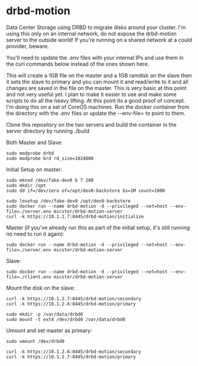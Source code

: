 # drbd-motion
Data Center Storage using DRBD to migrate disks around your cluster. I'm using this only on an internal network, do not expose the drbd-motion server to the outside world! If you're running on a shared network at a could provider, beware.

You'll need to update the .env files with your internal IPs and use them in the curl commands below instead of the ones shown here.

This will create a 1GB file on the master and a 1GB ramdisk on the slave then it sets the slave to primary and you can mount it and read/write to it and all changes are saved in the file on the master. This is very basic at this point and not very useful yet. I plan to make it easier to use and make some scripts to do all the heavy lifting. At this point its a good proof of concept. I'm doing this on a set of CoreOS machines. Run the docker container from the directory with the .env files or update the --env-file= to point to them.

Clone this repository on the two servers and build the container in the server directory by running ./build

Both Master and Slave:
```
sudo modprobe drbd
sudo modprobe brd rd_size=1024000
```

Initial Setup on master:
```
sudo mknod /dev/fake-dev0 b 7 200
sudo mkdir /opt
sudo dd if=/dev/zero of=/opt/dev0-backstore bs=1M count=1000

sudo losetup /dev/fake-dev0 /opt/dev0-backstore
sudo docker run --name drbd-motion -d --privileged --net=host --env-file=./server.env micster/drbd-motion-server
curl -k https://10.1.2.7:8445/drbd-motion/initialize
```

Master (if you've already run this as part of the initial setup, it's still running no need to run it again):
```
sudo docker run --name drbd-motion -d --privileged --net=host --env-file=./server.env micster/drbd-motion-server
```

Slave:
```
sudo docker run --name drbd-motion -d --privileged --net=host --env-file=./client.env micster/drbd-motion-server
```

Mount the disk on the slave:
```
curl -k https://10.1.2.7:8445/drbd-motion/secondary
curl -k https://10.1.2.6:8445/drbd-motion/primary

sudo mkdir -p /var/data/drbd0
sudo mount -t ext4 /dev/drbd0 /var/data/drbd0
```

Umount and set master as primary:
```
sudo umount /dev/drbd0

curl -k https://10.1.2.6:8445/drbd-motion/secondary
curl -k https://10.1.2.7:8445/drbd-motion/primary

```
